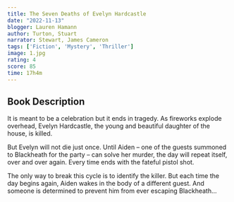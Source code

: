 ```yaml
---
title: The Seven Deaths of Evelyn Hardcastle
date: "2022-11-13"
blogger: Lauren Hamann
author: Turton, Stuart
narrator: Stewart, James Cameron
tags: ['Fiction', 'Mystery', 'Thriller']
image: 1.jpg
rating: 4
score: 85
time: 17h4m
---
```



## Book Description

It is meant to be a celebration but it ends in tragedy. As fireworks explode overhead, Evelyn Hardcastle, the young and beautiful daughter of the house, is killed.

But Evelyn will not die just once. Until Aiden – one of the guests summoned to Blackheath for the party – can solve her murder, the day will repeat itself, over and over again. Every time ends with the fateful pistol shot.

The only way to break this cycle is to identify the killer. But each time the day begins again, Aiden wakes in the body of a different guest. And someone is determined to prevent him from ever escaping Blackheath...